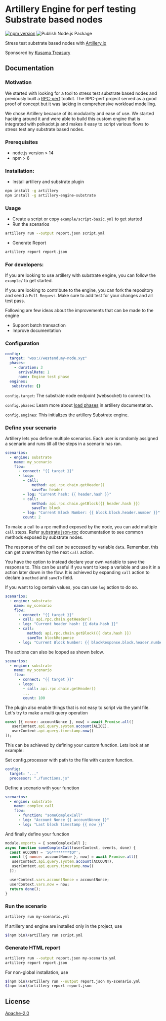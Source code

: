 # Artillery Engine for perf testing Substrate based nodes

[![npm version](https://badge.fury.io/js/artillery-engine-substrate.svg)](https://badge.fury.io/js/artillery-engine-substrate) ![Publish Node.js Package](https://github.com/dwellir-public/artillery-engine-substrate/actions/workflows/deploy.yml/badge.svg)

Stress test substrate based nodes with [Artillery.io](https://artillery.io/)

Sponsored by [Kusama Treasury](https://kusama.polkassembly.io/motion/456)  

## Documentation

### Motivation
We started with looking for a tool to stress test substrate based nodes and previously built a [RPC-perf](https://github.com/dwellir-public/rpc-perf) toolkit. The RPC-perf project served as a good proof of concept but it was lacking in comprehensive workload modelling. 

We chose Artillery because of its modularity and ease of use. We started hacking around it and were able to build this custom engine that is integrated with polkadot.js and makes it easy to script various flows to stress test any substrate based nodes.

### Prerequisites
- node.js version > 14
- npm > 6
### Installation:
- Install artillery and substrate plugin
```sh
npm install -g artillery
npm install -g artillery-engine-substrate
```

### Usage
- Create a script or copy `example/script-basic.yml` to get started
- Run the scenarios
```sh
artillery run --output report.json script.yml
```
- Generate Report
```sh
artillery report report.json
```
### For developers:
If you are looking to use artillery with substrate engine, you can follow the `example/` to get started.

If you are looking to contribute to the engine, you can fork the repository and send a `Pull Request`. Make sure to add test for your changes and all test pass. 

Following are few ideas about the improvements that can be made to the engine
- Support batch transaction
- Improve documentation

### Configuration
```yml
config:
  target: "wss://westend.my-node.xyz"
  phases:
    - duration: 3
      arrivalRate: 1
      name: Engine test phase
  engines:
   substrate: {}
```

`config.target`: The substrate node endpoint (websocket) to connect to.

`config.phases`: Learn more about [load phases](https://docs-nine-inky.vercel.app/docs/guides/guides/test-script-reference#phases---load-phases) in artillery documentation.  

`config.engines`: This initializes the artillery Substrate engine.  
  

### Define your scenario

Artillery lets you define multiple scenarios. Each user is randomly assigned a scenario and runs till all the steps in a scenario has ran.

```yml
scenarios:
  - engine: substrate
    name: my_scenario
    flow:
      - connect: "{{ target }}"
      - loop:
        - call: 
            method: api.rpc.chain.getHeader()
            saveTo: header
        - log: "Current hash: {{ header.hash }}"
        - call:
            method: api.rpc.chain.getBlock({{ header.hash }})
            saveTo: block
        - log: "Current Block Number: {{ block.block.header.number }}"
        count: 2
```

To make a call to a rpc method exposed by the node, you can add multiple `call` steps. Refer [substrate json-rpc](https://polkadot.js.org/docs/substrate/rpc/) documentation to see common methods exposed by substrate nodes.  

The response of the call can be accessed by variable `data`. Remember, this can get overwritten by the next `call` action. 

You have the option to instead declare your own variable to save the response to. This can be useful if you want to keep a variable and use it in a action later down in the flow. It is achieved by expanding `call` action to declare a `method` and `saveTo` field. 

If you want to log certain values, you can use `log` action to do so.

```yml
scenarios:
  - engine: substrate
    name: my_scenario
    flow:
      - connect: "{{ target }}"
      - call: api.rpc.chain.getHeader()
      - log: "Current header hash: {{ data.hash }}"
      - call: 
          method: api.rpc.chain.getBlock({{ data.hash }})
          saveTo: blockResponse
      - log: "Current Block Number: {{ blockResponse.block.header.number }}"
```

The actions can also be looped as shown below.

```yml
scenarios:
  - engine: substrate
    name: my_scenario
    flow:
      - connect: "{{ target }}"
      - loop:
        - call: api.rpc.chain.getHeader()
        ...
        count: 100
```

The plugin also enable things that is not easy to script via the yaml file.  
Let's try to make a multi query operation
```js
const [{ nonce: accountNonce }, now] = await Promise.all([
   userContext.api.query.system.account(ALICE),
   userContext.api.query.timestamp.now()
]);
```

This can be achieved by defining your custom function. Lets look at an example:

Set config.processor with path to the file with custom function.

```yml
config:
  target: "..."
  processor: "./functions.js"
```

Define a scenario with your function
```yml
scenarios:
  - engine: substrate
    name: complex_call
    flow:
      - function: "someComplexCall"
      - log: "Account Nonce {{ accountNonce }}"
      - log: "Last block timestamp {{ now }}"
```

And finally define your function

```js
module.exports = { someComplexCall };
async function someComplexCall(userContext, events, done) {
  const ACCOUNT = '5G********tQY';
  const [{ nonce: accountNonce }, now] = await Promise.all([
   userContext.api.query.system.account(ACCOUNT),
   userContext.api.query.timestamp.now()
  ]);

  userContext.vars.accountNonce = accountNonce;
  userContext.vars.now = now;
  return done();
}
```

### Run the scenario

```sh
artillery run my-scenario.yml
```

If artillery and engine are installed only in the project, use
```sh
$(npm bin)/artillery run script.yml
```
### Generate HTML report
```sh
artillery run --output report.json my-scenario.yml
artillery report report.json
```

For non-global installation, use
```sh
$(npm bin)/artillery run --output report.json my-scenario.yml
$(npm bin)/artillery report report.json

```

## License

[Apache-2.0](https://www.apache.org/licenses/LICENSE-2.0)